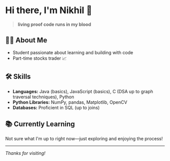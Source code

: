 # Hi there, I'm Nikhil 👋

> **living proof code runs in my blood**

## 👨‍🎓 About Me
- Student passionate about learning and building with code
- Part-time stocks trader 📈

## 🛠️ Skills
- **Languages:** Java (basics), JavaScript (basics), C (DSA up to graph traversal techniques), Python
- **Python Libraries:** NumPy, pandas, Matplotlib, OpenCV
- **Databases:** Proficient in SQL (up to joins)

## 📚 Currently Learning
Not sure what I'm up to right now—just exploring and enjoying the process!

---

*Thanks for visiting!*
